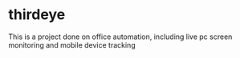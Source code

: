 # thirdeye
This is a project done on office automation, including live pc screen monitoring and mobile device tracking
